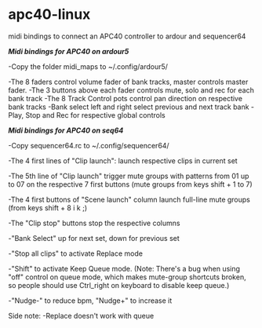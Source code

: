 # apc40-linux
midi bindings to connect an APC40 controller to ardour and sequencer64

***Midi bindings for APC40 on ardour5***

-Copy the folder midi_maps to ~/.config/ardour5/

-The 8 faders control volume fader of bank tracks, master controls master fader.
-The 3 buttons above each fader controls mute, solo and rec for each bank track
-The 8 Track Control pots control pan direction on respective bank tracks
-Bank select left and right select previous and next track bank
-Play, Stop and Rec for respective global controls


***Midi bindings for APC40 on seq64***

-Copy sequencer64.rc to ~/.config/sequencer64/

-The 4 first lines of "Clip launch": launch respective clips in current set

-The 5th line of "Clip launch" trigger mute groups with patterns from 01 up to 07 on the respective 7 first buttons (mute groups from keys shift + 1 to 7)

-The 4 first buttons of "Scene launch" column launch full-line mute groups (from keys shift + 8 i k ;)

-The "Clip stop" buttons stop the respective columns

-"Bank Select" up for next set, down for previous set

-"Stop all clips" to activate Replace mode

-"Shift" to activate Keep Queue mode. (Note: There's a bug when using "off" control on queue mode, which makes mute-group shortcuts broken, so people should use Ctrl_right on keyboard to disable keep queue.)

-"Nudge-" to reduce bpm, "Nudge+" to increase it

Side note:
-Replace doesn't work with queue

